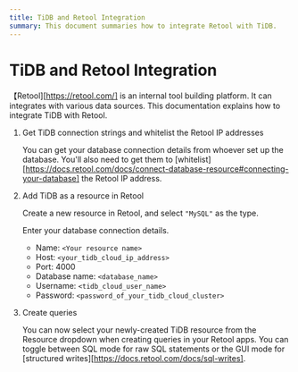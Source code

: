 ```yaml
---
title: TiDB and Retool Integration
summary: This document summaries how to integrate Retool with TiDB.
---
```


# TiDB and Retool Integration

【Retool][https://retool.com/] is an internal tool building platform. It can integrates with various data sources. This documentation explains how to integrate TiDB with Retool.

1. Get TiDB connection strings and whitelist the Retool IP addresses

    You can get your database connection details from whoever set up the database. You'll also need to get them to [whitelist][https://docs.retool.com/docs/connect-database-resource#connecting-your-database] the Retool IP address.

2. Add TiDB as a resource in Retool

    Create a new resource in Retool, and select `"MySQL"` as the type.

    Enter your database connection details.

    * Name: `<Your resource name>`
    * Host: `<your_tidb_cloud_ip_address>`
    * Port: 4000
    * Database name: `<database_name>`
    * Username: `<tidb_cloud_user_name>`
    * Password: `<password_of_your_tidb_cloud_cluster>`

3. Create queries

    You can now select your newly-created TiDB resource from the Resource dropdown when creating queries in your Retool apps. You can toggle between SQL mode for raw SQL statements or the GUI mode for [structured writes][https://docs.retool.com/docs/sql-writes].

